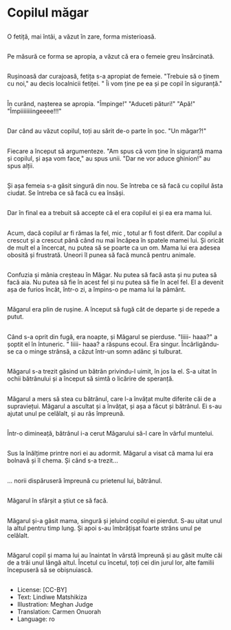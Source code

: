 # Copilul măgar

##
O fetiță, mai întâi, a văzut în zare, forma misterioasă.

##
Pe măsură ce forma se apropia, a văzut că era o femeie greu însărcinată.

##
Rușinoasă dar curajoasă, fetița s-a apropiat de femeie. "Trebuie să o ținem cu noi," au decis localnicii fetiței. " Îi vom ține pe ea și pe copil în siguranță."

##
În curând, nașterea se apropia. "Împinge!" "Aduceti pături!" "Apă!" "Împiiiiiiiingeeee!!!"

##
Dar când au văzut copilul, toți au sărit de-o parte în șoc. "Un măgar?!"

##
Fiecare a început să argumenteze. "Am spus că vom ține în siguranță mama și copilul, și așa vom face," au spus unii. "Dar ne vor aduce ghinion!" au spus alții.

##
Și așa femeia s-a găsit singură din nou. Se întreba ce să facă cu copilul ăsta ciudat. Se întreba ce să facă cu ea însăși.

##
Dar în final ea a trebuit să accepte că el era copilul ei și ea era mama lui.

##
Acum, dacă copilul ar fi rămas la fel, mic , totul ar fi fost diferit. Dar copilul a crescut și a crescut până când nu mai încăpea în spatele mamei lui. Și oricât de mult el a încercat, nu putea să se poarte ca un om. Mama lui era adesea obosită și frustrată. Uneori îl punea să facă muncă pentru animale.

##
Confuzia și mânia creșteau în Măgar. Nu putea să facă asta și nu putea să facă aia. Nu putea să fie în acest fel și nu putea să fie în acel fel. El a devenit așa de furios încât, într-o zi, a împins-o pe mama lui la pământ.

##
Măgarul era plin de rușine. A început să fugă cât de departe și de repede a putut.

##
Când s-a oprit din fugă, era noapte, și Măgarul se pierduse. "Iiiii- haaa?" a șoptit el în întuneric. " Iiiii- haaa? a răspuns ecoul. Era singur. Încârligându-se ca o minge strânsă, a căzut într-un somn adânc și tulburat.

##
Măgarul s-a trezit găsind un bătrân privindu-l uimit, în jos la el. S-a uitat în ochii bătrânului și a început să simtă o licărire de speranță.

##
Măgarul a mers să stea cu bătrânul, care l-a învățat multe diferite căi de a supraviețui. Măgarul a ascultat și a învățat, și așa a făcut și bătrânul. Ei s-au ajutat unul pe celălalt, și au râs împreună.

##
Într-o dimineață, bătrânul i-a cerut Măgarului să-l care în vârful muntelui.

##
Sus la înălțime printre nori ei au adormit. Măgarul a visat că mama lui era bolnavă și îl chema. Și când s-a trezit...

##
... norii dispăruseră împreună cu prietenul lui, bătrânul.

##
Măgarul în sfârșit a știut ce să facă.

##
Măgarul și-a găsit mama, singură și jeluind copilul ei pierdut. S-au uitat unul la altul pentru timp lung. Și apoi s-au îmbrățișat foarte strâns unul pe celălalt.

##
Măgarul copil și mama lui au înaintat în vârstă împreună și au găsit multe căi de a trăi unul lângă altul. Încetul cu încetul, toți cei din jurul lor, alte familii începuseră să se obișnuiască.

##
* License: [CC-BY]
* Text: Lindiwe Matshikiza
* Illustration: Meghan Judge
* Translation: Carmen Onuorah
* Language: ro
